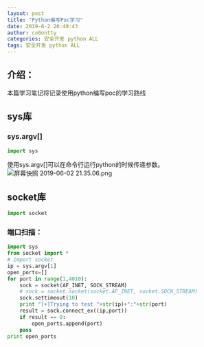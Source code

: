 ```yaml
---
layout: post
title: "Python编写Poc学习"
date: 2019-6-2 20:49:43
author: co0ontty
categories: 安全开发 python ALL
tags: 安全开发 python ALL 
---
```

## 介绍：
本篇学习笔记将记录使用python编写poc的学习路线
## sys库
### sys.argv[]
```python
import sys
```
使用sys.argv[]可以在命令行运行python的时候传递参数。
![屏幕快照 2019-06-02 21.35.06.png](https://i.loli.net/2019/06/02/5cf3d0946417d50084.png)
## socket库
```python
import socket
```
### 端口扫描：
```python
import sys
from socket import *
# import socket
ip = sys.argv[1]
open_ports=[]
for port in range(1,4010):
	sock = socket(AF_INET, SOCK_STREAM)
	# sock = socket.socket(socket.AF_INET, socket.SOCK_STREAM)
	sock.settimeout(10)
	print "[+]Trying to test "+str(ip)+":"+str(port)
	result = sock.connect_ex((ip,port))
	if result == 0:
		open_ports.append(port)
	pass
print open_ports
```